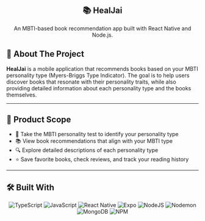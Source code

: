 <!-- PROJECT LOGO -->
<br />
<div align="center">
  <h2 align="center">📚 HealJai</h2>

  <p align="center">
    An MBTI-based book recommendation app built with React Native and Node.js.

  </p>
</div>



## 📖 About The Project

**HealJai** is a mobile application that recommends books based on your MBTI personality type (Myers-Briggs Type Indicator). The goal is to help users discover books that resonate with their personality traits, while also providing detailed information about each personality type and the books themselves.

---

## 🎯 Product Scope

- 🧠 Take the MBTI personality test to identify your personality type  
- 📚 View book recommendations that align with your MBTI type  
- 🔍 Explore detailed descriptions of each personality type  
- ⭐ Save favorite books, check reviews, and track your reading history  

---

## 🛠️ Built With

<div align="center">

![TypeScript](https://img.shields.io/badge/typescript-%23007ACC.svg?style=for-the-badge&logo=typescript&logoColor=white)
![JavaScript](https://img.shields.io/badge/javascript-%23323330.svg?style=for-the-badge&logo=javascript&logoColor=%23F7DF1E)
![React Native](https://img.shields.io/badge/react_native-%2320232a.svg?style=for-the-badge&logo=react&logoColor=%2361DAFB)
![Expo](https://img.shields.io/badge/expo-1C1E24?style=for-the-badge&logo=expo&logoColor=#D04A37)
![NodeJS](https://img.shields.io/badge/node.js-6DA55F?style=for-the-badge&logo=node.js&logoColor=white)
![Nodemon](https://img.shields.io/badge/nodemon-%23323330.svg?style=for-the-badge&logo=nodemon&logoColor=%BBDEAD)
![MongoDB](https://img.shields.io/badge/MongoDB-%234ea94b.svg?style=for-the-badge&logo=mongodb&logoColor=white)
![NPM](https://img.shields.io/badge/NPM-%23CB3837.svg?style=for-the-badge&logo=npm&logoColor=white)

</div>

